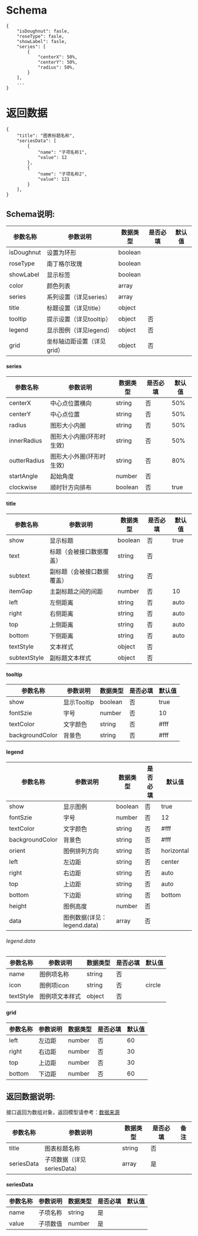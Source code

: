 # Schema

```
{
    "isDoughnut": fasle,
    "roseType": fasle,
    "showLabel": fasle,
    "series": [
		{
			"centerX": 50%,
			"centerY": 50%,
			"radius": 50%,
		}
	],
	...
}
```

# 返回数据
```
{
    "title": "图表标题名称",
    "seriesData": [
		{
			"name": "子项名称1",
			"value": 12
		},
		{
			"name": "子项名称2",
			"value": 121
		}
	],
}
```

## Schema说明:
| 参数名称 | 参数说明 | 数据类型 | 是否必填 | 默认值 |
|--|--|--|--| -- |
| isDoughnut | 设置为环形 | boolean |  |  |
| roseType | 南丁格尔玫瑰 | boolean |  |  |
| showLabel | 显示标签 | boolean |  |
| color | 颜色列表 | array |  |  |
| series | 系列设置（详见series） | array |  |  |
| title | 标题设置（详见title） | object |  |  |
| tooltip | 提示设置（详见tooltip） | object | 否 |  |
| legend | 显示图例（详见legend） | object | 否 |  |
| grid | 坐标轴边距设置（详见grid） | object | 否 |  |

#### series
| 参数名称 | 参数说明 | 数据类型 | 是否必填 | 默认值 |
|--|--|--|--| -- |
| centerX | 中心点位置横向 | string | 否 | 50% |
| centerY | 中心点位置 | string | 否 | 50% |
| radius | 图形大小内圈 | string | 否 | 50% |
| innerRadius | 图形大小内圈(环形时生效) | string | 否 | 50% |
| outterRadius | 图形大小外圈(环形时生效) | string | 否 | 80% |
| startAngle | 起始角度 | number | 否 |  |
| clockwise | 顺时针方向排布 | boolean | 否 | true |

#### title
| 参数名称 | 参数说明 | 数据类型 | 是否必填 | 默认值 |
|--|--|--|--| -- |
| show | 显示标题 | boolean | 否 | true |
| text | 标题（会被接口数据覆盖） | string | 否 |  |
| subtext | 副标题（会被接口数据覆盖） | string | 否 |  |
| itemGap | 主副标题之间的间距 | number | 否 | 10 |
| left | 左侧距离 | string | 否 | auto |
| right | 右侧距离 | string | 否 | auto |
| top | 上侧距离 | string | 否 | auto |
| bottom | 下侧距离 | string | 否 | auto |
| textStyle | 文本样式 | object | 否 |  |
| subtextStyle | 副标题文本样式 | object | 否 |  |

#### tooltip
| 参数名称 | 参数说明 | 数据类型 | 是否必填 | 默认值 |
|--|--|--|--| -- |
| show | 显示Tooltip | boolean | 否 | true |
| fontSzie | 字号 | number | 否 | 10 |
| textColor | 文字颜色 | string | 否 | #fff |
| backgroundColor  | 背景色 | string | 否 | #fff |

#### legend
| 参数名称 | 参数说明 | 数据类型 | 是否必填 | 默认值 |
|--|--|--|--| -- |
| show | 显示图例 | boolean | 否 | true |
| fontSzie | 字号 | number | 否 | 12 |
| textColor | 文字颜色 | string | 否 | #fff |
| backgroundColor  | 背景色 | string | 否 | #fff |
| orient | 图例排列方向 | string | 否 | horizontal |
| left | 左边距 | string | 否 | center |
| right | 右边距 | string | 否 | auto |
| top | 上边距 | string | 否 | auto |
| bottom | 下边距 | string | 否 | bottom |
| height | 图例高度 | number | 否 |  |
| data | 图例数据(详见：legend.data) | array | 否 |  |

###### legend.data
| 参数名称 | 参数说明 | 数据类型 | 是否必填 | 默认值 |
|--|--|--|--| -- |
| name | 图例项名称 | string | 否 |  |
| icon | 图例项icon | string | 否 | circle |
| textStyle | 图例项文本样式 | object | 否 |  |

#### grid
| 参数名称 | 参数说明 | 数据类型 | 是否必填 | 默认值 |
|--|--|--|--| -- |
| left | 左边距 | number | 否 | 60 |
| right | 右边距 | number | 否 | 30 |
| top | 上边距 | number | 否 | 30 |
| bottom | 下边距 | number | 否 | 60 |

## 返回数据说明:
接口返回为数组对象，返回模型请参考：[数据来源](/数据来源.md)

| 参数名称 | 参数说明 | 数据类型 | 是否必填 | 备注 |
|--|--|--|--| -- |
| title | 图表标题名称 | string | 否 |  |
| seriesData | 子项数据（详见seriesData） | array | 是 |  |

#### seriesData
| 参数名称 | 参数说明 | 数据类型 | 是否必填 | 默认值 |
|--|--|--|--| -- |
| name | 子项名称 | string | 是 |  |
| value | 子项数值 | number | 是 |  |

